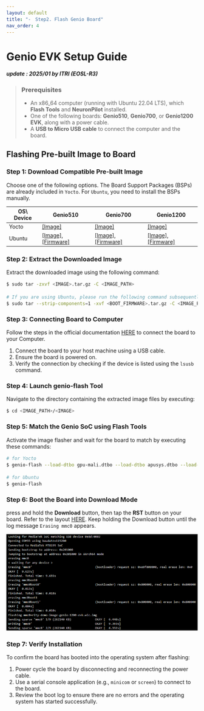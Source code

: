 ```yaml
---
layout: default
title: "-　Step2. Flash Genio Board"
nav_order: 4
---
```


# Genio EVK Setup Guide
##### update : 2025/01 by ITRI (EOSL-R3)

> ### Prerequisites
> * An x86_64 computer (running with Ubuntu 22.04 LTS), which **Flash Tools** and **NeuronPilot** installed.
> * One of the following boards: **Genio510**, **Genio700**, or **Genio1200 EVK**, along with a power cable.
> * A **USB to Micro USB cable** to connect the computer and the board.

## Flashing Pre-built Image to Board

### Step 1: Download Compatible Pre-built Image
Choose one of the following options. The Board Support Packages (BSPs) are already included in `Yocto`. For `Ubuntu`, you need to install the BSPs manually.

| OS\ Device    | Genio510  | Genio700 | Genio1200 |
|---------------|-----------|----------|-----------|
| Yocto         |[[Image]](https://githubstorageblob.blob.core.windows.net/file-share/image/genio-yocto/kirkstone_k5.15_v24.0_genio-510-evk_private_240626080308.tar.gz) | [[Image]](https://githubstorageblob.blob.core.windows.net/file-share/image/genio-yocto/kirkstone_k5.15_v24.0_genio-700-evk_private_240626082053.tar.gz) | [[Image]](https://githubstorageblob.blob.core.windows.net/file-share/image/genio-yocto/kirkstone_k5.15_v24.0_genio-1200-evk_private_240626084538.tar.gz) | 
| Ubuntu        |[[Image]](https://githubstorageblob.blob.core.windows.net/file-share/image/genio-ubuntu/genio510/genio-classic-desktop-2204-20240322-185.tar.xz), [[Firmware]](https://githubstorageblob.blob.core.windows.net/file-share/image/genio-ubuntu/genio510/ubuntu-boot-firmware-genio-510-evk-v23.2.1.tar.gz) | [[Image]](https://githubstorageblob.blob.core.windows.net/file-share/image/genio-ubuntu/genio700/genio-classic-desktop-2204-x01-20231005-133.tar.xz), [[Firmware]](https://githubstorageblob.blob.core.windows.net/file-share/image/genio-ubuntu/genio700/ubuntu-boot-firmware-genio-700-evk-v23.1.3.tar.gz) | [[Image]](https://githubstorageblob.blob.core.windows.net/file-share/image/genio-ubuntu/genio1200/genio-classic-desktop-2204-x01-20231005-133.tar.xz), [[Firmware]](https://githubstorageblob.blob.core.windows.net/file-share/image/genio-ubuntu/genio1200/ubuntu-boot-firmware-genio-1200-evk-v23.1.3.tar.gz) |

### Step 2: Extract the Downloaded Image
Extract the downloaded image using the following command:

```bash
$ sudo tar -zxvf <IMAGE>.tar.gz -C <IMAGE_PATH>

# If you are using Ubuntu, please run the following command subsequently
$ sudo tar --strip-components=1 -xvf <BOOT_FIRMWARE>.tar.gz -C <IMAGE_PATH>/<IMAGE>
```

### Step 3: Connecting Board to Computer
Follow the steps in the official documentation [HERE](https://mediatek.gitlab.io/aiot/doc/aiot-dev-guide/master/sw/yocto/get-started/connect.html) to connect the board to your Computer.

1. Connect the board to your host machine using a USB cable.
2. Ensure the board is powered on.
3. Verify the connection by checking if the device is listed using the `lsusb` command.

### Step 4: Launch genio-flash Tool
Navigate to the directory containing the extracted image files by executing:

```bash
$ cd <IMAGE_PATH>/<IMAGE>
```

### Step 5: Match the Genio SoC using Flash Tools

Activate the image flasher and wait for the board to match by executing these commands:

```bash
# for Yocto 
$ genio-flash --load-dtbo gpu-mali.dtbo --load-dtbo apusys.dtbo --load-dtbo video.dtbo

# for Ubuntu
$ genio-flash
```

### Step 6: Boot the Board into Download Mode

press and hold the **Download** button, then tap the **RST** button on your board. Refer to the layout [HERE](https://mediatek.gitlab.io/aiot/doc/aiot-dev-guide/master/sw/yocto/get-started/connect.html). Keep holding the Download button until the log message `Erasing mmc0` appears.

<div align="center">
<img src="../assets/images/pages/genio_flash.png" width="720"/>
</div>

### Step 7: Verify Installation
To confirm the board has booted into the operating system after flashing:

1. Power cycle the board by disconnecting and reconnecting the power cable.
2. Use a serial console application (e.g., `minicom` or `screen`) to connect to the board.
3. Review the boot log to ensure there are no errors and the operating system has started successfully.
